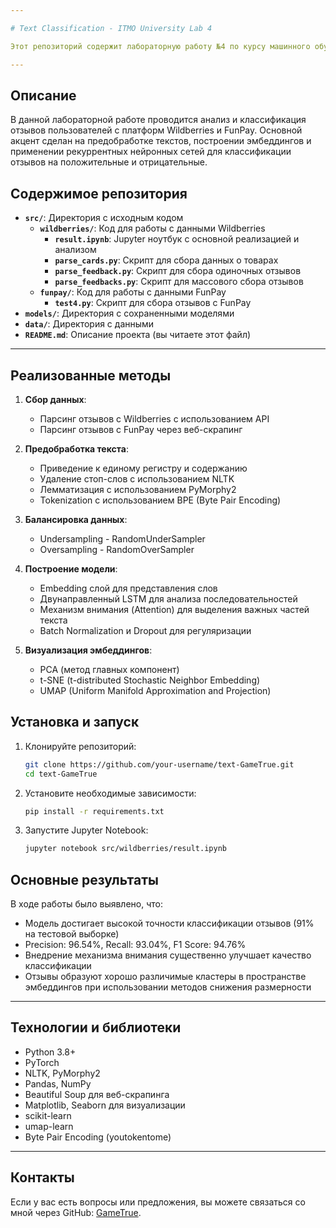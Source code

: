 ```yaml
---

# Text Classification - ITMO University Lab 4

Этот репозиторий содержит лабораторную работу №4 по курсу машинного обучения в университете ИТМО, посвященную обработке текстовых данных и построению классификатора отзывов.

---
```


## Описание

В данной лабораторной работе проводится анализ и классификация отзывов пользователей с платформ Wildberries и FunPay. Основной акцент сделан на предобработке текстов, построении эмбеддингов и применении рекуррентных нейронных сетей для классификации отзывов на положительные и отрицательные.

## Содержимое репозитория

- **`src/`**: Директория с исходным кодом
  - **`wildberries/`**: Код для работы с данными Wildberries
    - **`result.ipynb`**: Jupyter ноутбук с основной реализацией и анализом
    - **`parse_cards.py`**: Скрипт для сбора данных о товарах
    - **`parse_feedback.py`**: Скрипт для сбора одиночных отзывов
    - **`parse_feedbacks.py`**: Скрипт для массового сбора отзывов
  - **`funpay/`**: Код для работы с данными FunPay
    - **`test4.py`**: Скрипт для сбора отзывов с FunPay
- **`models/`**: Директория с сохраненными моделями
- **`data/`**: Директория с данными
- **`README.md`**: Описание проекта (вы читаете этот файл)

---

## Реализованные методы

1. **Сбор данных**:
   - Парсинг отзывов с Wildberries с использованием API
   - Парсинг отзывов с FunPay через веб-скрапинг

2. **Предобработка текста**:
   - Приведение к единому регистру и содержанию
   - Удаление стоп-слов с использованием NLTK
   - Лемматизация с использованием PyMorphy2
   - Tokenization с использованием BPE (Byte Pair Encoding)

3. **Балансировка данных**:
   - Undersampling - RandomUnderSampler
   - Oversampling - RandomOverSampler

4. **Построение модели**:
   - Embedding слой для представления слов
   - Двунаправленный LSTM для анализа последовательностей
   - Механизм внимания (Attention) для выделения важных частей текста
   - Batch Normalization и Dropout для регуляризации

5. **Визуализация эмбеддингов**:
   - PCA (метод главных компонент)
   - t-SNE (t-distributed Stochastic Neighbor Embedding)
   - UMAP (Uniform Manifold Approximation and Projection)

## Установка и запуск

1. Клонируйте репозиторий:
   ```bash
   git clone https://github.com/your-username/text-GameTrue.git
   cd text-GameTrue
   ```

2. Установите необходимые зависимости:
   ```bash
   pip install -r requirements.txt
   ```

3. Запустите Jupyter Notebook:
   ```bash
   jupyter notebook src/wildberries/result.ipynb
   ```

## Основные результаты

В ходе работы было выявлено, что:
- Модель достигает высокой точности классификации отзывов (91% на тестовой выборке)
- Precision: 96.54%, Recall: 93.04%, F1 Score: 94.76%
- Внедрение механизма внимания существенно улучшает качество классификации
- Отзывы образуют хорошо различимые кластеры в пространстве эмбеддингов при использовании методов снижения размерности

---

## Технологии и библиотеки

- Python 3.8+
- PyTorch
- NLTK, PyMorphy2
- Pandas, NumPy
- Beautiful Soup для веб-скрапинга
- Matplotlib, Seaborn для визуализации
- scikit-learn
- umap-learn
- Byte Pair Encoding (youtokentome)

---

## Контакты

Если у вас есть вопросы или предложения, вы можете связаться со мной через GitHub: [GameTrue](https://github.com/GameTrue).
